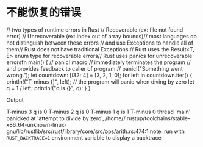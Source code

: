 # 不能恢复的错误


// two types of runtime errors in Rust
// Recoverable (ex: file not found error)
// Unrecoverable (ex: index out of array bounds)// most languages do not distinguish between these errors
// and use Exceptions to handle all of them// Rust does not have traditional Exceptions:// Rust uses the Result<T, E> enum type for recoverable errors// Rust uses panics for unrecoverable errorsfn main() {
    // panic! macro
    // immediately terminates the program
    // and provides feedback to caller of program // panic!("Something went wrong."); let countdown: [i32; 4] = [3, 2, 1, 0];
    for left in countdown.iter() {
        println!("T-minus {}", left); // the program will panic when diving by zero let q = 1 / left;
        println!("q is {}", q);
    }
}

Output

T-minus 3
q is 0
T-minus 2
q is 0
T-minus 1
q is 1
T-minus 0
thread 'main' panicked at 'attempt to divide by zero', /home/<USER>/.rustup/toolchains/stable-x86_64-unknown-linux-gnu/lib/rustlib/src/rust/library/core/src/ops/arith.rs:474:1
note: run with `RUST_BACKTRACE=1` environment variable to display a backtrace
